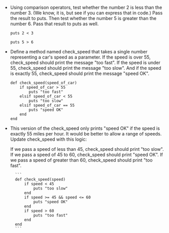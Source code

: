 - Using comparison operators, test whether the number 2 is less than the number 3. (We know, it is, but see if you can express that in code.) Pass the result to puts. Then test whether the number 5 is greater than the number 6. Pass that result to puts as well.

    ```
    puts 2 < 3

    puts 5 > 6
    ```

- Define a method named check_speed that takes a single number representing a car's speed as a parameter. If the speed is over 55, check_speed should print the message "too fast". If the speed is under 55, check_speed should print the message "too slow". And if the speed is exactly 55, check_speed should print the message "speed OK".

    ```
    def check_speed(speed_of_car)
        if speed_of_car > 55
            puts "too fast"
        elsif speed_of_car < 55
            puts "too slow"
        elsif speed_of_car == 55
            puts "speed OK"
        end
    end
    ```

- This version of the check_speed only prints "speed OK" if the speed is exactly 55 miles per hour. It would be better to allow a range of speeds. Update check_speed with this logic:

    If we pass a speed of less than 45, check_speed should print "too slow".
    If we pass a speed of 45 to 60, check_speed should print "speed OK".
    If we pass a speed of greater than 60, check_speed should print "too fast".

        ```
        def check_speed(speed)
            if speed < 45
                puts "too slow"
            end
            if speed >= 45 && speed <= 60
                puts "speed OK"
            end
            if speed > 60
                puts "too fast"
            end
        end
        ```
